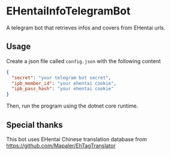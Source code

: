 # EHentaiInfoTelegramBot

A telegram bot that retrieves infos and covers from EHentai urls.

## Usage

Create a json file called ```config.json``` with the following content

```json
{
  "secret": "your telegram bot secret",
  "ipb_member_id": "your ehentai cookie",
  "ipb_pass_hash": "your ehentai cookie"
}
```

Then, run the program using the dotnet core runtime.

## Special thanks

This bot uses EHentai Chinese translation database from https://github.com/Mapaler/EhTagTranslator